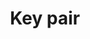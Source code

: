 ---
template: TermDetailPage
title: Key pair
description: "A set of two keys: public verification key and private signing key. These keys are used to process and approve transactions within the blockchain."
aliases: key value pair
keywords: key pair, key value pair
identities: 
    - slug: /identities/wael-ivie
      role: author
---